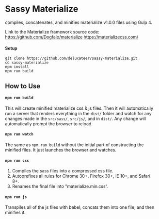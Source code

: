 
# Sassy Materialize
compiles, concatenates, and minifies materialize v1.0.0 files using Gulp 4. 

Link to the Materialize framework source code: 
https://github.com/Dogfalo/materialize
https://materializecss.com/


#### Setup
```
git clone https://github.com/deluxateer/sassy-materialize.git
cd sassy-materialize
npm install
npm run build
```

## How to Use

#### `npm run build`
This will create minified materialize css & js files. Then it will automatically run a server that renders everything in the `dist/` folder and watch for any changes made in the `src/sass/`, `src/js/`, and in `dist/`. Any change will automatically prompt the browser to reload.

#### `npm run watch`
The same as `npm run build` without the initial part of constructing the minified files. It just launches the browser and watches.

#### `npm run css`
1. Compiles the sass files into a compressed css file.
2. Autoprefixes all rules for Chrome 30+, Firefox 30+, IE 10+, and Safari 8+.
3. Renames the final file into "materialize.min.css".

#### `npm run js`
Transpiles all of the js files with babel, concats them into one file, and then minifies it.
